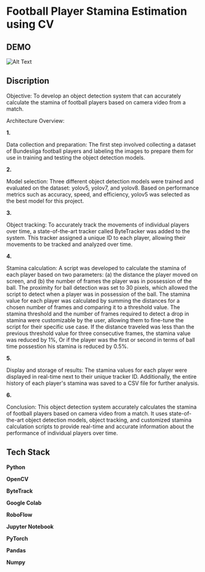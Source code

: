 # Football Player Stamina Estimation using CV

## DEMO


![Alt Text](https://github.com/Wachu2005/Football-Player-Stamina-estimation-CV/blob/master/sample_gif.gif)


## Discription


Objective: To develop an object detection system that can accurately calculate the stamina of football players based on camera video from a match.

Architecture Overview:

**1.**

Data collection and preparation: The first step involved collecting a dataset of Bundesliga football players and labeling the images to prepare them for use in training and testing the object detection models.

**2.**

Model selection: Three different object detection models were trained and evaluated on the dataset: yolov5, yolov7, and yolov8. Based on performance metrics such as accuracy, speed, and efficiency, yolov5 was selected as the best model for this project.

**3.**

Object tracking: To accurately track the movements of individual players over time, a state-of-the-art tracker called ByteTracker was added to the system. This tracker assigned a unique ID to each player, allowing their movements to be tracked and analyzed over time.

**4.**

Stamina calculation: A script was developed to calculate the stamina of each player based on two parameters: (a) the distance the player moved on screen, and (b) the number of frames the player was in possession of the ball. The proximity for ball detection was set to 30 pixels, which allowed the script to detect when a player was in possession of the ball. The stamina value for each player was calculated by summing the distances for a chosen number of frames and comparing it to a threshold value. The stamina threshold and the number of frames required to detect a drop in stamina were customizable by the user, allowing them to fine-tune the script for their specific use case. If the distance traveled was less than the previous threshold value for three consecutive frames, the stamina value was reduced by 1%, Or if the player was the first or second in terms of ball time possestion his stamina is reduced by 0.5%.

**5.**

Display and storage of results: The stamina values for each player were displayed in real-time next to their unique tracker ID. Additionally, the entire history of each player's stamina was saved to a CSV file for further analysis.

**6.**

Conclusion: This object detection system accurately calculates the stamina of football players based on camera video from a match. It uses state-of-the-art object detection models, object tracking, and customized stamina calculation scripts to provide real-time and accurate information about the performance of individual players over time.


## Tech Stack

**Python**

**OpenCV**

**ByteTrack**

**Google Colab**

**RoboFlow**

**Jupyter Notebook**

**PyTorch**

**Pandas**

**Numpy**
